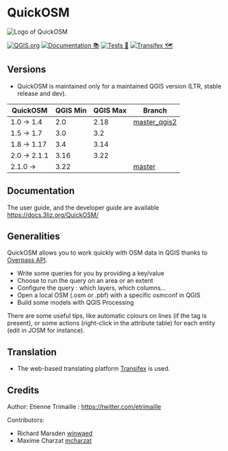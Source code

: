 # QuickOSM

![Logo of QuickOSM](QuickOSM/resources/icons/QuickOSM.svg)

[![QGIS.org](https://img.shields.io/badge/QGIS.org-published-green)](https://plugins.qgis.org/plugins/QuickOSM/)
[![Documentation 📚](https://github.com/3liz/QuickOSM/actions/workflows/publish-doc.yml/badge.svg)](https://github.com/3liz/QuickOSM/actions/workflows/publish-doc.yml)
[![Tests 🎳](https://github.com/3liz/QuickOSM/actions/workflows/ci.yml/badge.svg)](https://github.com/3liz/QuickOSM/actions/workflows/ci.yml)
[![Transifex 🗺](https://github.com/3liz/QuickOSM/actions/workflows/transifex.yml/badge.svg)](https://github.com/3liz/QuickOSM/actions/workflows/transifex.yml)

## Versions

* QuickOSM is maintained only for a maintained QGIS version (LTR, stable release and dev).

| QuickOSM    | QGIS Min | QGIS Max | Branch                                                             |
|-------------|----------|------|--------------------------------------------------------------------|
| 1.0 → 1.4   | 2.0      | 2.18 | [master_qgis2](https://github.com/3liz/QuickOSM/tree/master_qgis2) |
| 1.5 → 1.7   | 3.0      | 3.2  |                                                                    |
| 1.8 → 1.17  | 3.4      | 3.14 |                                                                    |
| 2.0 → 2.1.1 | 3.16     | 3.22 |                                                                    |
| 2.1.0 →     | 3.22     |      | [master](https://github.com/3liz/QuickOSM/tree/master)             |

## Documentation

The user guide, and the developer guide are available https://docs.3liz.org/QuickOSM/

## Generalities

QuickOSM allows you to work quickly with OSM data in QGIS thanks to [Overpass API][Overpass].
* Write some queries for you by providing a key/value
* Choose to run the query on an area or an extent
* Configure the query : which layers, which columns…
* Open a local OSM (.osm or .pbf) with a specific osmconf in QGIS
* Build some models with QGIS Processing

There are some useful tips, like automatic colours on lines (if the tag is present),
or some actions (right-click in the attribute table) for each entity (edit in JOSM for instance).

[Overpass]: https://wiki.openstreetmap.org/wiki/Overpass_API

## Translation

* The web-based translating platform [Transifex](https://www.transifex.com/quickosm/gui/dashboard/) is used.

## Credits

Author: Etienne Trimaille : https://twitter.com/etrimaille

Contributors:
* Richard Marsden [winwaed](https://github.com/winwaed)
* Maxime Charzat [mcharzat](https://github.com/mcharzat)
